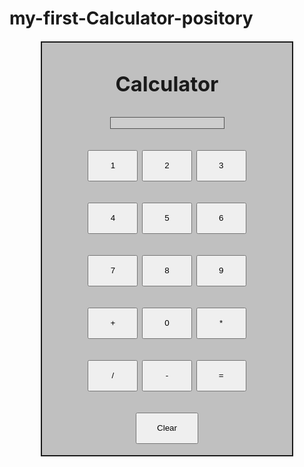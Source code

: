 # my-first-Calculator-pository
<html>
<style>
.panel-body{
	height:660px;
	width:400px;
	background-color:silver;
	text-align:center;
	border:2px solid;
	margin-top:20px;
	font-size:2em;
}
.cal-btn,.cal-btn1,.calculate-btn,.clear-btn{
	width:80px;
	height:50px;
	padding:8px;
}
.clear-btn{
	width:100px;
	height:50px;
}
input[type="text"]{
	border:1px solid;
}
</style>
	
</style>
<script src="http://code.jquery.com/jquery-latest.min.js" type="text/javascript"></script>
<script src="https://ajax.googleapis.com/ajax/libs/jquery/3.4.0/jquery.min.js"></script>
<link rel="stylesheet" href="https://maxcdn.bootstrapcdn.com/bootstrap/3.4.0/css/bootstrap.min.css">
<title>jquery calculator</title>
<center>
<div class="panel-body">
<h3><b>Calculator<b></h3>

<input type="text" class="display" disabled="disabled" /><br><br>
	<input class="cal-btn"  type="button" value="1">
	<input class="cal-btn"  type="button" value="2">
	<input class="cal-btn"  type="button" value="3">
	<br><br>
	<input class="cal-btn"  type="button" value="4">
	<input class="cal-btn"  type="button" value="5">
	<input class="cal-btn"  type="button" value="6">
	<br><br>
	<input class="cal-btn"  type="button" value="7">
	<input class="cal-btn"  type="button" value="8">
	<input class="cal-btn"  type="button" value="9">
	<br><br>
	<input class="cal-btn"  type="button" value="+">
	<input class="cal-btn"  type="button" value="0">
	<input class="cal-btn"  type="button" value="*">
     <br><br>
	<input class="cal-btn"  type="button" value="/">
	<input class="cal-btn"  type="button" value="-">
	<input class="calculate-btn"  type="button" value="=">
	<br><br>
	<input class="clear-btn"  type="button" value="Clear">
	
</div>
</center>
<script>
$(document).ready(function(){
	$(".cal-btn").on('click',function(){
		$(".display").val($(".display").val()+$(this).val());
	});
	
$(".clear-btn").on('click',function(){
	$(".display").val('');
	
});
	$(".calculate-btn").on('click',function(){
	$(".display").val(eval($(".display").val()));

});
});

</script>
</html>

